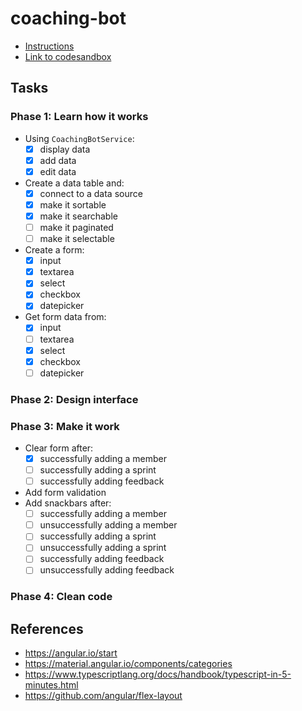 # coaching-bot
* [Instructions](https://gist.github.com/nmcapule/9e25c9c1bed0ac33badff84b322ad051)
* [Link to codesandbox](https://codesandbox.io/s/modest-einstein-yljkn)

## Tasks

### Phase 1: Learn how it works

* Using `CoachingBotService`:
  * [x] display data
  * [x] add data
  * [x] edit data
* Create a data table and:
  * [x] connect to a data source
  * [x] make it sortable
  * [x] make it searchable
  * [ ] make it paginated
  * [ ] make it selectable
* Create a form:
  * [x] input
  * [x] textarea
  * [x] select
  * [x] checkbox
  * [x] datepicker
* Get form data from:
  * [x] input
  * [ ] textarea
  * [x] select
  * [x] checkbox
  * [ ] datepicker

### Phase 2: Design interface

### Phase 3: Make it work

* Clear form after:
  * [x] successfully adding a member
  * [ ] successfully adding a sprint
  * [ ] successfully adding feedback
* Add form validation
* Add snackbars after:
  * [ ] successfully adding a member
  * [ ] unsuccessfully adding a member
  * [ ] successfully adding a sprint
  * [ ] unsuccessfully adding a sprint
  * [ ] successfully adding feedback
  * [ ] unsuccessfully adding feedback

### Phase 4: Clean code

## References

* https://angular.io/start
* https://material.angular.io/components/categories
* https://www.typescriptlang.org/docs/handbook/typescript-in-5-minutes.html
* https://github.com/angular/flex-layout
